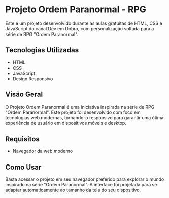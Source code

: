 # Projeto Ordem Paranormal - RPG

Este é um projeto desenvolvido durante as aulas gratuitas de HTML, CSS e JavaScript do canal Dev em Dobro, com personalização voltada para a série de RPG "Ordem Paranormal".

## Tecnologias Utilizadas

- HTML
- CSS
- JavaScript
- Design Responsivo

## Visão Geral

O Projeto Ordem Paranormal é uma iniciativa inspirada na série de RPG "Ordem Paranormal". Este projeto foi desenvolvido com foco em tecnologias web modernas, tornando-o responsivo para garantir uma ótima experiência de usuário em dispositivos móveis e desktop.

## Requisitos

- Navegador da web moderno

## Como Usar

Basta acessar o projeto em seu navegador preferido para explorar o mundo inspirado na série "Ordem Paranormal". A interface foi projetada para se adaptar automaticamente ao tamanho da tela do seu dispositivo.

